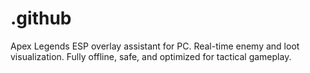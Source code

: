 # .github
Apex Legends ESP overlay assistant for PC. Real-time enemy and loot visualization. Fully offline, safe, and optimized for tactical gameplay.

